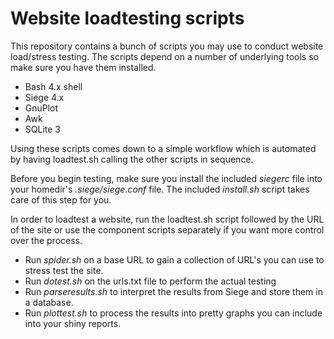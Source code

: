 # Website loadtesting scripts

This repository contains a bunch of scripts you may use to conduct website load/stress testing. The scripts depend on a number of underlying tools so make sure you have them installed.

- Bash 4.x shell
- Siege 4.x
- GnuPlot
- Awk
- SQLite 3

Using these scripts comes down to a simple workflow which is automated by having loadtest.sh calling the other scripts in sequence.

Before you begin testing, make sure you install the included _siegerc_ file into your homedir's _.siege/siege.conf_ file. The included _install.sh_ script takes care of this step for you.

In order to loadtest a website, run the loadtest.sh script followed by the URL of the site or use the component scripts separately if you want more control over the process.

- Run _spider.sh_ on a base URL to gain a collection of URL's you can use to stress test the site.
- Run _dotest.sh_ on the urls.txt file to perform the actual testing
- Run _parseresults.sh_ to interpret the results from Siege and store them in a database.
- Run _plottest.sh_ to process the results into pretty graphs you can include into your shiny reports.


